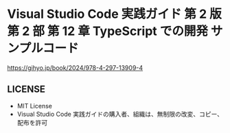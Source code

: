 # Visual Studio Code 実践ガイド 第 2 版 第 2 部 第 12 章 TypeScript での開発 サンプルコード

https://gihyo.jp/book/2024/978-4-297-13909-4

## LICENSE

- MIT License
- Visual Studio Code 実践ガイドの購入者、組織は、無制限の改変、コピー、配布を許可
